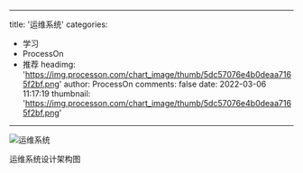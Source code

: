 
---
title: '运维系统'
categories: 
 - 学习
 - ProcessOn
 - 推荐
headimg: 'https://img.processon.com/chart_image/thumb/5dc57076e4b0deaa7165f2bf.png'
author: ProcessOn
comments: false
date: 2022-03-06 11:17:19
thumbnail: 'https://img.processon.com/chart_image/thumb/5dc57076e4b0deaa7165f2bf.png'
---

<div>   
<img class="thumb" alt="运维系统" src="https://img.processon.com/chart_image/thumb/5dc57076e4b0deaa7165f2bf.png" referrerpolicy="no-referrer">
<p>运维系统设计架构图</p>  
</div>
            